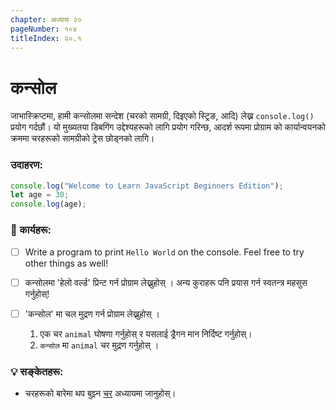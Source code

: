 ```yaml
---
chapter: अध्याय २०
pageNumber: १०४
titleIndex: २०.१
---
```

# कन्सोल

जाभास्क्रिप्टमा, हामी कन्सोलमा सन्देश (चरको सामग्री, दिइएको स्ट्रिङ, आदि) लेख्न `console.log()` प्रयोग गर्दछौं। यो मुख्यतया डिबगिंग उद्देश्यहरूको लागि प्रयोग गरिन्छ, आदर्श रूपमा प्रोग्राम को कार्यान्वयनको क्रममा चरहरूको सामग्रीको ट्रेस छोड्नको लागि।

### उदाहरण:

```javascript
console.log("Welcome to Learn JavaScript Beginners Edition");
let age = 30;
console.log(age);
```

### 📝 कार्यहरू:

- [ ] Write a program to print `Hello World` on the console. Feel free to try other things as well!

- [ ] कन्सोलमा 'हेलो वर्ल्ड' प्रिन्ट गर्न प्रोग्राम लेख्नुहोस् । अन्य कुराहरू पनि प्रयास गर्न स्वतन्त्र महसुस गर्नुहोस्!

- [ ] 'कन्सोल' मा चल मुद्रण गर्न प्रोग्राम लेख्नुहोस् ।
  1. एक चर `animal` घोषणा गर्नुहोस् र यसलाई ड्रैगन मान निर्दिष्ट गर्नुहोस्।
  2. `कन्सोल` मा `animal` चर मुद्रण गर्नुहोस् ।

### 💡 सङ्केतहरू:

- चरहरूको बारेमा थप बुझ्न [चर](../basics/variables.md) अध्यायमा जानुहोस्।

